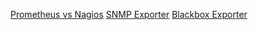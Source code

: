 [Prometheus vs Nagios](https://discuss.prometheus.io/t/why-choose-prometheus-over-icinga2/599)
[SNMP Exporter](https://github.com/prometheus/snmp_exporter)
[Blackbox Exporter](https://github.com/prometheus/blackbox_exporter)
